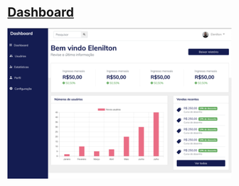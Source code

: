 # [Dashboard](https://aguiarvicente.github.io/dashboard/)

![print do Dashboard](https://github.com/AguiarVicente/dashboard/blob/master/assets/img/print_dashboard.png)
